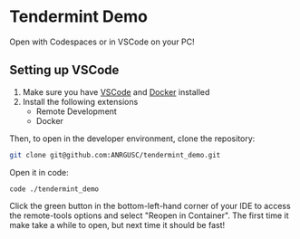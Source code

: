 # Tendermint Demo

Open with Codespaces or in VSCode on your PC!

## Setting up VSCode
1. Make sure you have [VSCode](https://code.visualstudio.com/) and [Docker](https://docs.docker.com/get-docker/) installed
1. Install the following extensions
    - Remote Development
    - Docker 

Then, to open in the developer environment, clone the repository:
```bash
git clone git@github.com:ANRGUSC/tendermint_demo.git
```

Open it in code:
```
code ./tendermint_demo
```

Click the green button in the bottom-left-hand corner of your IDE to access the remote-tools options and select "Reopen in Container".
The first time it make take a while to open, but next time it should be fast!


